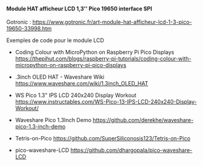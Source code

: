 #### Module HAT afficheur LCD 1,3'' Pico 19650 interface SPI

Gotronic : https://www.gotronic.fr/art-module-hat-afficheur-lcd-1-3-pico-19650-33998.htm


Exemples de code pour le module LCD

* Coding Colour with MicroPython on Raspberry Pi Pico Displays
https://thepihut.com/blogs/raspberry-pi-tutorials/coding-colour-with-micropython-on-raspberry-pi-pico-displays

* .3inch OLED HAT - Waveshare Wiki
https://www.waveshare.com/wiki/1.3inch_OLED_HAT

* WS Pico 1.3" IPS LCD 240x240 Display Workout
https://www.instructables.com/WS-Pico-13-IPS-LCD-240x240-Display-Workout/

* Waveshare Pico 1.3Inch Demo
https://github.com/derekhe/waveshare-pico-1.3-inch-demo

* Tetris-on-Pico
https://github.com/SuperSiliconosis123/Tetris-on-Pico

* pico-waveshare-LCD
https://github.com/dhargopala/pico-waveshare-LCD

